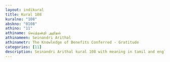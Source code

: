 ```yaml
---
layout: indikural
title: Kural 108
kuralno: "108"
abskno: "0108"
athino: "11"
athiname: செய்ந்நன்றி அறிதல்
athinameen: Seinandri Arithal
athinametr: The Knowledge of Benefits Conferred - Gratitude
categories: [11]
description: Seinandri Arithal kural 108 with meaning in tamil and english 
---
```


